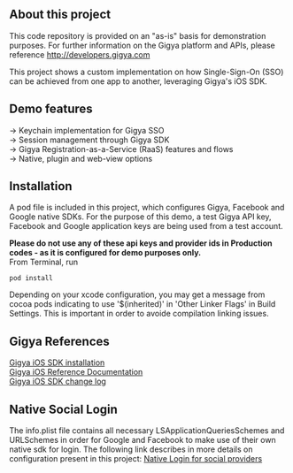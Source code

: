 ## About this project

This code repository is provided on an "as-is" basis for demonstration purposes. For further information on the Gigya platform and APIs, please reference http://developers.gigya.com

This project shows a custom implementation on how Single-Sign-On (SSO) can be achieved from one app to another, leveraging Gigya's iOS SDK.<br/>

## Demo features<br/>
-> Keychain implementation for Gigya SSO<br/>
-> Session management through Gigya SDK<br/>
-> Gigya Registration-as-a-Service (RaaS) features and flows<br/>
-> Native, plugin and web-view options

## Installation

A pod file is included in this project, which configures Gigya, Facebook and Google native SDKs. For the purpose of this demo, a test Gigya API key, Facebook and Google application keys are being used from a test account. <br/>

<strong>Please do not use any of these api keys and provider ids in Production codes - as it is configured for demo purposes only.</strong><br/>
From Terminal, run
```
pod install
```
Depending on your xcode configuration, you may get a message from cocoa pods indicating to use '$(inherited)' in 'Other Linker Flags' in Build Settings. This is important in order to avoide compilation linking issues.

## Gigya References

[Gigya iOS SDK installation](https://developers.gigya.com/display/GD/iOS)<br/>
[Gigya iOS Reference Documentation](https://developers.gigya.com/display/GD/iOS+SDK+Reference)<br/>
[Gigya iOS SDK change log](https://developers.gigya.com/display/GD/iOS+SDK+Change+Log)

## Native Social Login

The info.plist file contains all necessary LSApplicationQueriesSchemes and URLSchemes in order for Google and Facebook to make use of their own native sdk for login. 
The following link describes in more details on configuration present in this project: [Native Login for social providers](https://developers.gigya.com/display/GD/iOS#iOS-ConfiguringNativeLogin)
